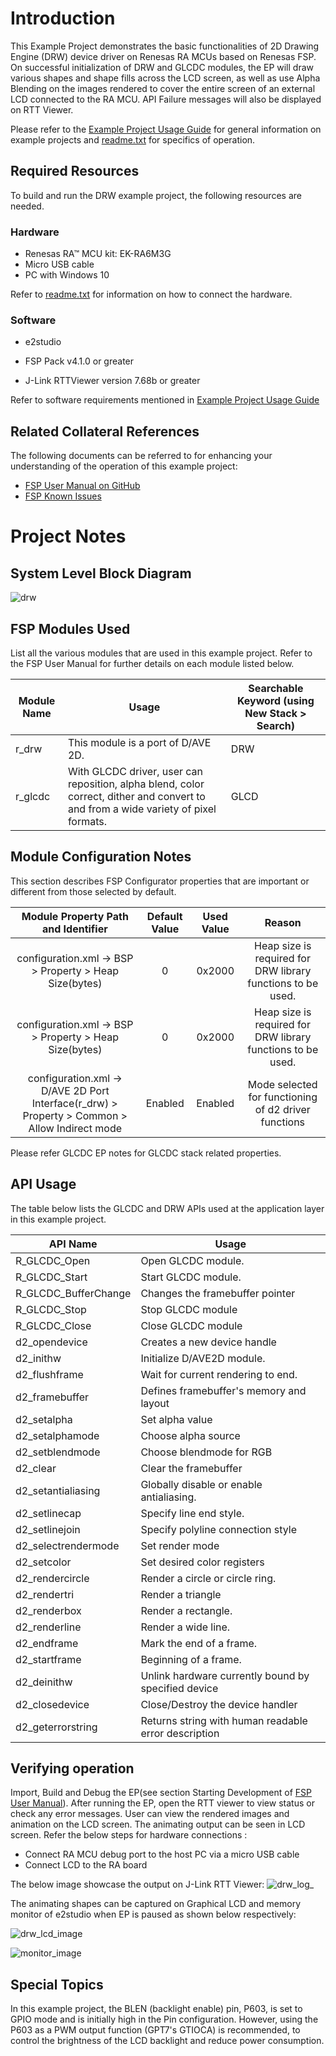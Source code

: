 # Introduction #

This Example Project demonstrates the basic functionalities of 2D Drawing Engine (DRW) device driver on Renesas RA MCUs based on Renesas FSP. On successful initialization
of DRW and GLCDC modules, the EP will draw various shapes and shape fills across the LCD screen, as well as use Alpha Blending on the images rendered
to cover the entire screen of an external LCD connected to the RA MCU. API Failure messages will also be displayed on RTT Viewer.

Please refer to the [Example Project Usage Guide](https://github.com/renesas/ra-fsp-examples/blob/master/example_projects/Example%20Project%20Usage%20Guide.pdf) 
for general information on example projects and [readme.txt](./readme.txt) for specifics of operation.

## Required Resources ##
To build and run the DRW example project, the following resources are needed.

### Hardware ###
* Renesas RA™ MCU kit: EK-RA6M3G
* Micro USB cable
* PC with Windows 10 

Refer to [readme.txt](./readme.txt) for information on how to connect the hardware.

### Software ###
* e2studio

* FSP Pack v4.1.0 or greater

* J-Link RTTViewer version 7.68b or greater

Refer to software requirements mentioned in [Example Project Usage Guide](https://github.com/renesas/ra-fsp-examples/blob/master/example_projects/Example%20Project%20Usage%20Guide.pdf)

## Related Collateral References ##
The following documents can be referred to for enhancing your understanding of 
the operation of this example project:
- [FSP User Manual on GitHub](https://renesas.github.io/fsp/)
- [FSP Known Issues](https://github.com/renesas/fsp/issues)

# Project Notes #

## System Level Block Diagram ##
![drw](images/DRW_HLD.jpg "DRW Block Diagram")

## FSP Modules Used ##
List all the various modules that are used in this example project. Refer to the FSP User Manual for further details on each module listed below.

| Module Name | Usage  | Searchable Keyword (using New Stack > Search) |
|-------------|-----------------------------------------------|-----------------------------------------------|
| r_drw | This module is a port of D/AVE 2D.| DRW |
| r_glcdc | With GLCDC driver, user can reposition, alpha blend, color correct, dither and convert to and from a wide variety of pixel formats.| GLCD |

## Module Configuration Notes ##
This section describes FSP Configurator properties that are important or different from those selected by default. 

|   Module Property Path and Identifier   |   Default Value   |   Used Value   |   Reason   |
| :-------------------------------------: | :---------------: | :------------: | :--------: |
|   configuration.xml -> BSP > Property > Heap Size(bytes)  |  0   | 0x2000  |  Heap size is required for DRW library functions to be used. |
|   configuration.xml -> BSP > Property > Heap Size(bytes)  |  0   | 0x2000  |  Heap size is required for DRW library functions to be used. |
|   configuration.xml -> D/AVE 2D Port Interface(r_drw) > Property > Common > Allow Indirect mode  |  Enabled   | Enabled  | Mode selected for functioning of d2 driver functions |

Please refer GLCDC EP notes for GLCDC stack related properties.

## API Usage ##

The table below lists the GLCDC and DRW APIs used at the application layer in this example project.

| API Name    | Usage                                                                          |
|-------------|--------------------------------------------------------------------------------|
|R_GLCDC_Open| Open GLCDC module. |
|R_GLCDC_Start| Start GLCDC module. |
|R_GLCDC_BufferChange| Changes the framebuffer pointer |
|R_GLCDC_Stop| Stop GLCDC module |
|R_GLCDC_Close| Close GLCDC module |
|d2_opendevice| Creates a new device handle |
|d2_inithw| Initialize D/AVE2D module. |
|d2_flushframe| Wait for current rendering to end.|
|d2_framebuffer| Defines framebuffer's memory and layout |
|d2_setalpha| Set alpha value |
|d2_setalphamode| Choose alpha source|
|d2_setblendmode| Choose blendmode for RGB|
|d2_clear| Clear the framebuffer|
|d2_setantialiasing| Globally disable or enable antialiasing.|
|d2_setlinecap| Specify line end style.|
|d2_setlinejoin| Specify polyline connection style|
|d2_selectrendermode| Set render mode |
|d2_setcolor| Set desired color registers |
|d2_rendercircle| Render a circle or circle ring. |
|d2_rendertri| Render a triangle |
|d2_renderbox| Render a rectangle. |
|d2_renderline| Render a wide line. |
|d2_endframe| Mark the end of a frame. |
|d2_startframe|Beginning of a frame.|
|d2_deinithw| Unlink hardware currently bound by specified device|
|d2_closedevice| Close/Destroy the device handler |
|d2_geterrorstring| Returns string with human readable error description|


## Verifying operation ##
Import, Build and Debug the EP(see section Starting Development of [FSP User Manual](https://renesas.github.io/fsp/)). After running the EP, open the RTT viewer to view status or
check any error messages.
User can view the rendered images and animation on the LCD screen.
The animating output can be seen in LCD screen.
Refer the below steps for hardware connections :
* Connect RA MCU debug port to the host PC via a micro USB cable
* Connect LCD to the RA board

The below image showcase the output on J-Link RTT Viewer:
![drw_log_](images/RTT_LOG.jpg "RTT_LOG")

The animating shapes can be captured on Graphical LCD and memory monitor of e2studio when EP is paused as shown below respectively:

![drw_lcd_image](images/LCD_image.jpg "DRW_LCD_IMAGE")


![monitor_image](images/mem_monitor_image.jpg "MONITOR_IMAGE")

## Special Topics ##
In this example project, the BLEN (backlight enable) pin, P603, is set to GPIO mode and is initially high in the Pin configuration.
However, using the P603 as a PWM output function (GPT7's GTIOCA) is recommended, to control the brightness of the LCD backlight and reduce power consumption.




